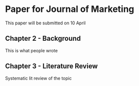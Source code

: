 # Paper for Journal of Marketing
This paper will be submitted on 10 April

## Chapter 2 - Background
This is what people wrote

## Chapter 3 - Literature Review
Systematic lit review of the topic

